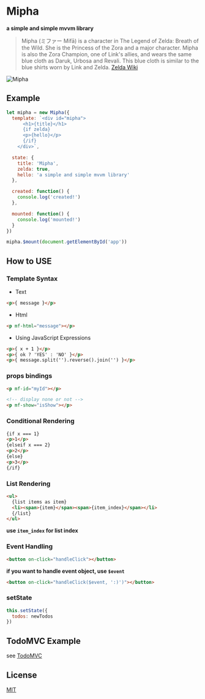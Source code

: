 
# Mipha

**a simple and simple mvvm library**

> Mipha (ミファー Mifā) is a character in The Legend of Zelda: Breath of the Wild. She is the Princess of the Zora and a major character. Mipha is also the Zora Champion, one of Link's allies, and wears the same blue cloth as Daruk, Urbosa and Revali. This blue cloth is similar to the blue shirts worn by Link and Zelda.  [Zelda Wiki](http://zelda.wikia.com/wiki/Mipha)

![Mipha](http://nos.netease.com/dealer/cfdc6c4841a6ecd505fb1d165fbb78c5ea38b5a07004de28502d95c900968d58.png)

## Example

```js
let mipha = new Mipha({
  template: `<div id="mipha">
      <h1>{title}</h1>
      {if zelda}
      <p>{hello}</p>
      {/if}
    </div>`,

  state: {
    title: 'Mipha',
    zelda: true,
    hello: 'a simple and simple mvvm library'
  },

  created: function() {
    console.log('created!')
  },

  mounted: function() {
    console.log('mounted!')
  }
})

mipha.$mount(document.getElementById('app'))
```

## How to USE

### Template Syntax


* Text

```html
<p>{ message }</p>
```

* Html

```html
<p mf-html="message"></p>
```

* Using JavaScript Expressions

```html
<p>{ x + 1 }</p>
<p>{ ok ? 'YES' : 'NO' }</p>
<p>{ message.split('').reverse().join('') }</p>
```

### props bindings

```html
<p mf-id="myId"></p>

<!-- display none or not -->
<p mf-show="isShow"></p>
```

### Conditional Rendering

```html
{if x === 1}
<p>1</p>
{elseif x === 2}
<p>2</p>
{else}
<p>3</p>
{/if}
```

### List Rendering

```html
<ul>
  {list items as item}
  <li><span>{item}</span><span>{item_index}</span></li>
  {/list}
</ul>
```

**use `item_index` for list index**

### Event Handling

```html
<button on-click="handleClick"></button>
```

**if you want to handle event object, use `$event`**

```html
<button on-click="handleClick($event, ':)')"></button>
```

### setState

```js
this.setState({
  todos: newTodos
})
```

## TodoMVC Example

see [TodoMVC](http://zhaojizong.online/posts/mipha/todomvc/index.html)

## License

[MIT](https://opensource.org/licenses/MIT)



